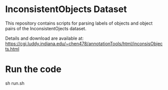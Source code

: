 # InconsistentObjects Dataset

This repository contains scripts for parsing labels of objects and object pairs of the InconsistentOjects dataset. 

Details and download are available at: https://cgi.luddy.indiana.edu/~chen478/annotationTools/html/inconsisObjects.html

# Run the code
sh run.sh








